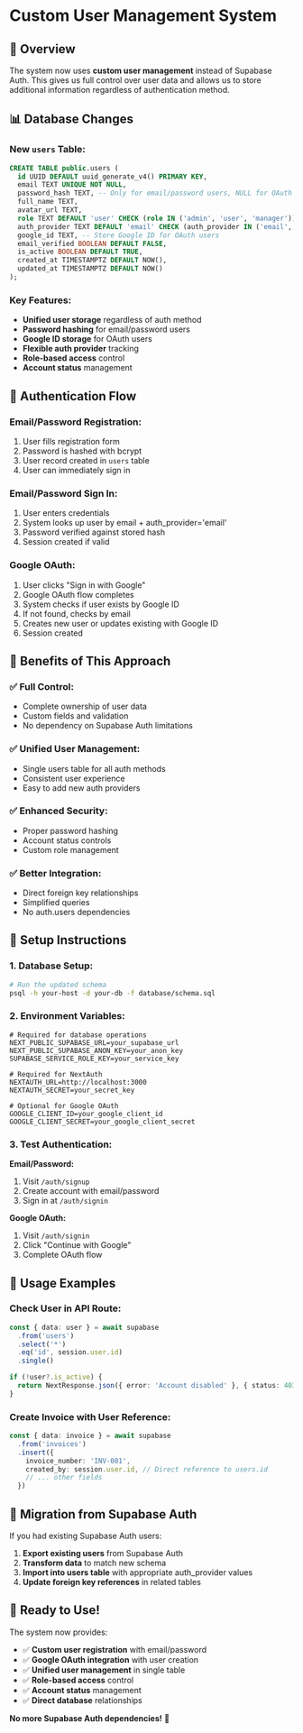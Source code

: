 # Custom User Management System

## 🎯 **Overview**

The system now uses **custom user management** instead of Supabase Auth. This gives us full control over user data and allows us to store additional information regardless of authentication method.

## 📊 **Database Changes**

### **New `users` Table:**
```sql
CREATE TABLE public.users (
  id UUID DEFAULT uuid_generate_v4() PRIMARY KEY,
  email TEXT UNIQUE NOT NULL,
  password_hash TEXT, -- Only for email/password users, NULL for OAuth
  full_name TEXT,
  avatar_url TEXT,
  role TEXT DEFAULT 'user' CHECK (role IN ('admin', 'user', 'manager')),
  auth_provider TEXT DEFAULT 'email' CHECK (auth_provider IN ('email', 'google')),
  google_id TEXT, -- Store Google ID for OAuth users
  email_verified BOOLEAN DEFAULT FALSE,
  is_active BOOLEAN DEFAULT TRUE,
  created_at TIMESTAMPTZ DEFAULT NOW(),
  updated_at TIMESTAMPTZ DEFAULT NOW()
);
```

### **Key Features:**
- **Unified user storage** regardless of auth method
- **Password hashing** for email/password users
- **Google ID storage** for OAuth users
- **Flexible auth provider** tracking
- **Role-based access** control
- **Account status** management

## 🔐 **Authentication Flow**

### **Email/Password Registration:**
1. User fills registration form
2. Password is hashed with bcrypt
3. User record created in `users` table
4. User can immediately sign in

### **Email/Password Sign In:**
1. User enters credentials
2. System looks up user by email + auth_provider='email'
3. Password verified against stored hash
4. Session created if valid

### **Google OAuth:**
1. User clicks "Sign in with Google"
2. Google OAuth flow completes
3. System checks if user exists by Google ID
4. If not found, checks by email
5. Creates new user or updates existing with Google ID
6. Session created

## 🚀 **Benefits of This Approach**

### **✅ Full Control:**
- Complete ownership of user data
- Custom fields and validation
- No dependency on Supabase Auth limitations

### **✅ Unified User Management:**
- Single users table for all auth methods
- Consistent user experience
- Easy to add new auth providers

### **✅ Enhanced Security:**
- Proper password hashing
- Account status controls
- Custom role management

### **✅ Better Integration:**
- Direct foreign key relationships
- Simplified queries
- No auth.users dependencies

## 🔧 **Setup Instructions**

### **1. Database Setup:**
```bash
# Run the updated schema
psql -h your-host -d your-db -f database/schema.sql
```

### **2. Environment Variables:**
```env
# Required for database operations
NEXT_PUBLIC_SUPABASE_URL=your_supabase_url
NEXT_PUBLIC_SUPABASE_ANON_KEY=your_anon_key
SUPABASE_SERVICE_ROLE_KEY=your_service_key

# Required for NextAuth
NEXTAUTH_URL=http://localhost:3000
NEXTAUTH_SECRET=your_secret_key

# Optional for Google OAuth
GOOGLE_CLIENT_ID=your_google_client_id
GOOGLE_CLIENT_SECRET=your_google_client_secret
```

### **3. Test Authentication:**

**Email/Password:**
1. Visit `/auth/signup`
2. Create account with email/password
3. Sign in at `/auth/signin`

**Google OAuth:**
1. Visit `/auth/signin`
2. Click "Continue with Google"
3. Complete OAuth flow

## 📝 **Usage Examples**

### **Check User in API Route:**
```typescript
const { data: user } = await supabase
  .from('users')
  .select('*')
  .eq('id', session.user.id)
  .single()

if (!user?.is_active) {
  return NextResponse.json({ error: 'Account disabled' }, { status: 403 })
}
```

### **Create Invoice with User Reference:**
```typescript
const { data: invoice } = await supabase
  .from('invoices')
  .insert({
    invoice_number: 'INV-001',
    created_by: session.user.id, // Direct reference to users.id
    // ... other fields
  })
```

## 🔄 **Migration from Supabase Auth**

If you had existing Supabase Auth users:

1. **Export existing users** from Supabase Auth
2. **Transform data** to match new schema
3. **Import into users table** with appropriate auth_provider values
4. **Update foreign key references** in related tables

## 🎉 **Ready to Use!**

The system now provides:
- ✅ **Custom user registration** with email/password
- ✅ **Google OAuth integration** with user creation
- ✅ **Unified user management** in single table
- ✅ **Role-based access** control
- ✅ **Account status** management
- ✅ **Direct database** relationships

**No more Supabase Auth dependencies!** 🚀
